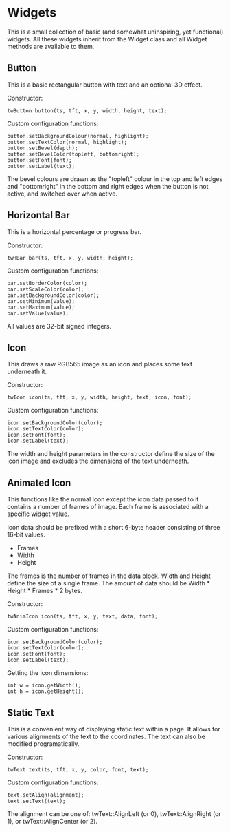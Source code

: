 Widgets
=======

This is a small collection of basic (and somewhat uninspiring, yet functional) widgets.  All these
widgets inherit from the Widget class and all Widget methods are available to them.

Button
------

This is a basic rectangular button with text and an optional 3D effect.

Constructor:

    twButton button(ts, tft, x, y, width, height, text);

Custom configuration functions:

    button.setBackgroundColour(normal, highlight);
    button.setTextColor(normal, highlight);
    button.setBevel(depth);
    button.setBevelColor(topleft, bottomright);
    button.setFont(font);
    button.setLabel(text);

The bevel colours are drawn as the "topleft" colour in the top and left 
edges and "bottomright" in the bottom and right edges when the button is not active,
and switched over when active.

Horizontal Bar
--------------

This is a horizontal percentage or progress bar. 

Constructor:

    twHBar bar(ts, tft, x, y, width, height);

Custom configuration functions:

    bar.setBorderColor(color);
    bar.setScaleColor(color);
    bar.setBackgroundColor(color);
    bar.setMinimum(value);
    bar.setMaximum(value);
    bar.setValue(value);

All values are 32-bit signed integers.

Icon
----

This draws a raw RGB565 image as an icon and places some text underneath it.

Constructor:

    twIcon icon(ts, tft, x, y, width, height, text, icon, font);

Custom configuration functions:

    icon.setBackgroundColor(color);
    icon.setTextColor(color);
    icon.setFont(font);
    icon.setLabel(text);

The width and height parameters in the constructor define the size of 
the icon image and excludes the dimensions of the text underneath.

Animated Icon
-------------

This functions like the normal Icon except the icon data passed to it 
contains a number of frames of image.  Each frame is associated with
a specific widget value.

Icon data should be prefixed with a short 6-byte header consisting of
three 16-bit values.

* Frames
* Width
* Height

The frames is the number of frames in the data block. Width and Height
define the size of a single frame.  The amount of data should be
Width * Height * Frames * 2 bytes.

Constructor:

    twAnimIcon icon(ts, tft, x, y, text, data, font);

Custom configuration functions:

    icon.setBackgroundColor(color);
    icon.setTextColor(color);
    icon.setFont(font);
    icon.setLabel(text);

Getting the icon dimensions:

    int w = icon.getWidth();
    int h = icon.getHeight();

Static Text
-----------

This is a convenient way of displaying static text within a page. It allows
for various alignments of the text to the coordinates.  The text can also be
modified programatically.

Constructor:

    twText text(ts, tft, x, y, color, font, text);

Custom configuration functions:

    text.setAlign(alignment);
    text.setText(text);

The alignment can be one of: twText::AlignLeft (or 0), twText::AlignRight (or 1), or twText::AlignCenter (or 2).
